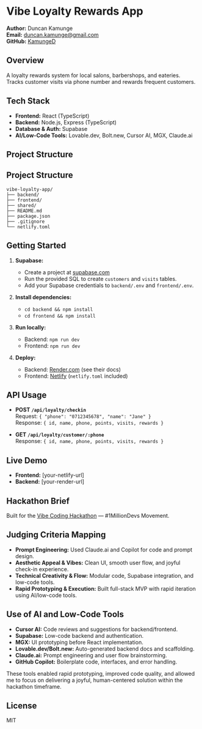 # Vibe Loyalty Rewards App

**Author:** Duncan Kamunge  
**Email:** duncan.kamunge@gmail.com  
**GitHub:** [KamungeD](https://github.com/KamungeD)

## Overview

A loyalty rewards system for local salons, barbershops, and eateries.  
Tracks customer visits via phone number and rewards frequent customers.

## Tech Stack

- **Frontend:** React (TypeScript)
- **Backend:** Node.js, Express (TypeScript)
- **Database & Auth:** Supabase
- **AI/Low-Code Tools:** Lovable.dev, Bolt.new, Cursor AI, MGX, Claude.ai

## Project Structure

## Project Structure

```
vibe-loyalty-app/
├── backend/
├── frontend/
├── shared/
├── README.md
├── package.json
├── .gitignore
└── netlify.toml
```

## Getting Started

1. **Supabase:**  
   - Create a project at [supabase.com](https://supabase.com/)
   - Run the provided SQL to create `customers` and `visits` tables.
   - Add your Supabase credentials to `backend/.env` and `frontend/.env`.

2. **Install dependencies:**  
   - `cd backend && npm install`
   - `cd frontend && npm install`

3. **Run locally:**  
   - Backend: `npm run dev`
   - Frontend: `npm run dev`

4. **Deploy:**  
   - Backend: [Render.com](https://render.com/) (see their docs)
   - Frontend: [Netlify](https://netlify.com/) (`netlify.toml` included)

## API Usage

- **POST `/api/loyalty/checkin`**  
  Request: `{ "phone": "0712345678", "name": "Jane" }`  
  Response: `{ id, name, phone, points, visits, rewards }`

- **GET `/api/loyalty/customer/:phone`**  
  Response: `{ id, name, phone, points, visits, rewards }`

## Live Demo

- **Frontend:** [your-netlify-url]
- **Backend:** [your-render-url]

## Hackathon Brief

Built for the [Vibe Coding Hackathon](./brief.txt) — #1MillionDevs Movement.

## Judging Criteria Mapping

- **Prompt Engineering:** Used Claude.ai and Copilot for code and prompt design.
- **Aesthetic Appeal & Vibes:** Clean UI, smooth user flow, and joyful check-in experience.
- **Technical Creativity & Flow:** Modular code, Supabase integration, and low-code tools.
- **Rapid Prototyping & Execution:** Built full-stack MVP with rapid iteration using AI/low-code tools.

## Use of AI and Low-Code Tools

- **Cursor AI:** Code reviews and suggestions for backend/frontend.
- **Supabase:** Low-code backend and authentication.
- **MGX:** UI prototyping before React implementation.
- **Lovable.dev/Bolt.new:** Auto-generated backend docs and scaffolding.
- **Claude.ai:** Prompt engineering and user flow brainstorming.
- **GitHub Copilot:** Boilerplate code, interfaces, and error handling.

These tools enabled rapid prototyping, improved code quality, and allowed me to focus on delivering a joyful, human-centered solution within the hackathon timeframe.

## License

MIT


